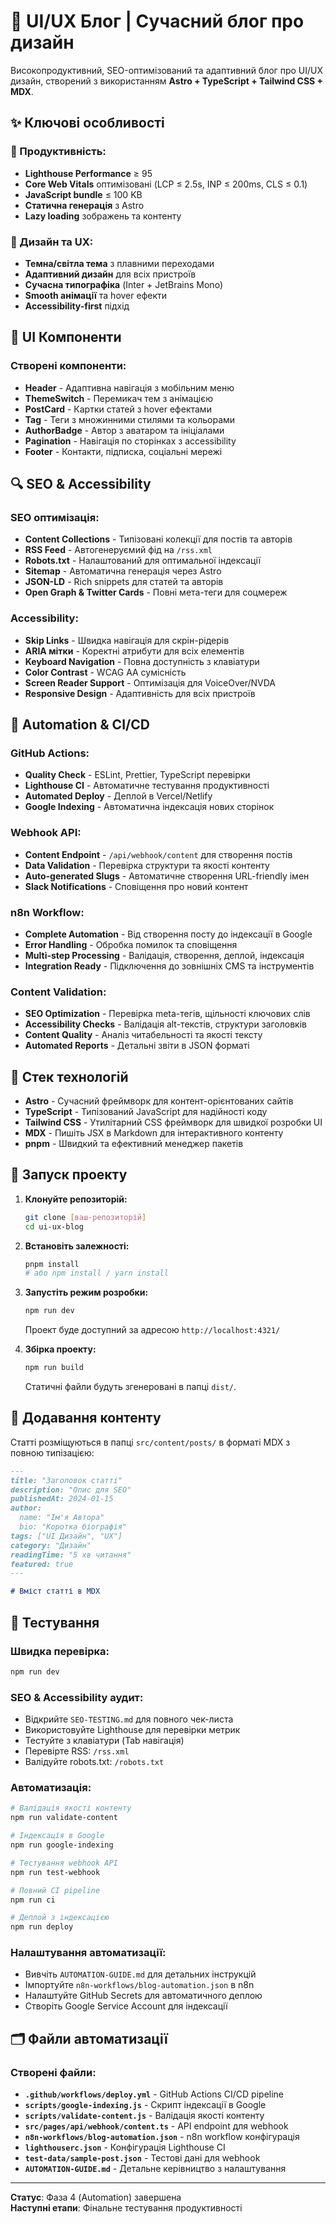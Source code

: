 # 🎨 UI/UX Блог | Сучасний блог про дизайн

Високопродуктивний, SEO-оптимізований та адаптивний блог про UI/UX дизайн, створений з використанням **Astro + TypeScript + Tailwind CSS + MDX**.

## ✨ Ключові особливості

### 🚀 Продуктивність:
- **Lighthouse Performance** ≥ 95
- **Core Web Vitals** оптимізовані (LCP ≤ 2.5s, INP ≤ 200ms, CLS ≤ 0.1)
- **JavaScript bundle** ≤ 100 KB
- **Статична генерація** з Astro
- **Lazy loading** зображень та контенту

### 🎨 Дизайн та UX:
- **Темна/світла тема** з плавними переходами
- **Адаптивний дизайн** для всіх пристроїв
- **Сучасна типографіка** (Inter + JetBrains Mono)
- **Smooth анімації** та hover ефекти
- **Accessibility-first** підхід

## 🧩 UI Компоненти

### Створені компоненти:
- **Header** - Адаптивна навігація з мобільним меню
- **ThemeSwitch** - Перемикач тем з анімацією
- **PostCard** - Картки статей з hover ефектами  
- **Tag** - Теги з множинними стилями та кольорами
- **AuthorBadge** - Автор з аватаром та ініціалами
- **Pagination** - Навігація по сторінках з accessibility
- **Footer** - Контакти, підписка, соціальні мережі

## 🔍 SEO & Accessibility

### SEO оптимізація:
- **Content Collections** - Типізовані колекції для постів та авторів
- **RSS Feed** - Автогенеруємий фід на `/rss.xml`
- **Robots.txt** - Налаштований для оптимальної індексації
- **Sitemap** - Автоматична генерація через Astro
- **JSON-LD** - Rich snippets для статей та авторів
- **Open Graph & Twitter Cards** - Повні мета-теги для соцмереж

### Accessibility:
- **Skip Links** - Швидка навігація для скрін-рідерів
- **ARIA мітки** - Коректні атрибути для всіх елементів  
- **Keyboard Navigation** - Повна доступність з клавіатури
- **Color Contrast** - WCAG AA сумісність
- **Screen Reader Support** - Оптимізація для VoiceOver/NVDA
- **Responsive Design** - Адаптивність для всіх пристроїв

## 🤖 Automation & CI/CD

### GitHub Actions:
- **Quality Check** - ESLint, Prettier, TypeScript перевірки
- **Lighthouse CI** - Автоматичне тестування продуктивності
- **Automated Deploy** - Деплой в Vercel/Netlify
- **Google Indexing** - Автоматична індексація нових сторінок

### Webhook API:
- **Content Endpoint** - `/api/webhook/content` для створення постів
- **Data Validation** - Перевірка структури та якості контенту
- **Auto-generated Slugs** - Автоматичне створення URL-friendly імен
- **Slack Notifications** - Сповіщення про новий контент

### n8n Workflow:
- **Complete Automation** - Від створення посту до індексації в Google
- **Error Handling** - Обробка помилок та сповіщення
- **Multi-step Processing** - Валідація, створення, деплой, індексація
- **Integration Ready** - Підключення до зовнішніх CMS та інструментів

### Content Validation:
- **SEO Optimization** - Перевірка meta-тегів, щільності ключових слів
- **Accessibility Checks** - Валідація alt-текстів, структури заголовків
- **Content Quality** - Аналіз читабельності та якості тексту
- **Automated Reports** - Детальні звіти в JSON форматі

## 🎨 Стек технологій

- **Astro** - Сучасний фреймворк для контент-орієнтованих сайтів
- **TypeScript** - Типізований JavaScript для надійності коду
- **Tailwind CSS** - Утилітарний CSS фреймворк для швидкої розробки UI
- **MDX** - Пишіть JSX в Markdown для інтерактивного контенту
- **pnpm** - Швидкий та ефективний менеджер пакетів

## 🚀 Запуск проекту

1.  **Клонуйте репозиторій:**
    ```bash
    git clone [ваш-репозиторій]
    cd ui-ux-blog
    ```
2.  **Встановіть залежності:**
    ```bash
    pnpm install
    # або npm install / yarn install
    ```
3.  **Запустіть режим розробки:**
    ```bash
    npm run dev
    ```
    Проект буде доступний за адресою `http://localhost:4321/`

4.  **Збірка проекту:**
    ```bash
    npm run build
    ```
    Статичні файли будуть згенеровані в папці `dist/`.

## 📝 Додавання контенту

Статті розміщуються в папці `src/content/posts/` в форматі MDX з повною типізацією:

```markdown
---
title: "Заголовок статті"
description: "Опис для SEO"
publishedAt: 2024-01-15
author:
  name: "Ім'я Автора"
  bio: "Коротка біографія"
tags: ["UI Дизайн", "UX"]
category: "Дизайн"
readingTime: "5 хв читання"
featured: true
---

# Вміст статті в MDX
```

## 🧪 Тестування

### Швидка перевірка:
```bash
npm run dev
```

### SEO & Accessibility аудит:
- Відкрийте `SEO-TESTING.md` для повного чек-листа
- Використовуйте Lighthouse для перевірки метрик
- Тестуйте з клавіатури (Tab навігація)
- Перевірте RSS: `/rss.xml`
- Валідуйте robots.txt: `/robots.txt`

### Автоматизація:
```bash
# Валідація якості контенту
npm run validate-content

# Індексація в Google
npm run google-indexing

# Тестування webhook API
npm run test-webhook

# Повний CI pipeline
npm run ci

# Деплой з індексацією
npm run deploy
```

### Налаштування автоматизації:
- Вивчіть `AUTOMATION-GUIDE.md` для детальних інструкцій
- Імпортуйте `n8n-workflows/blog-automation.json` в n8n
- Налаштуйте GitHub Secrets для автоматичного деплою
- Створіть Google Service Account для індексації

## 🗂 Файли автоматизації

### Створені файли:
- **`.github/workflows/deploy.yml`** - GitHub Actions CI/CD pipeline
- **`scripts/google-indexing.js`** - Скрипт індексації в Google
- **`scripts/validate-content.js`** - Валідація якості контенту
- **`src/pages/api/webhook/content.ts`** - API endpoint для webhook
- **`n8n-workflows/blog-automation.json`** - n8n workflow конфігурація
- **`lighthouserc.json`** - Конфігурація Lighthouse CI
- **`test-data/sample-post.json`** - Тестові дані для webhook
- **`AUTOMATION-GUIDE.md`** - Детальне керівництво з налаштування

---

**Статус**: Фаза 4 (Automation) завершена  
**Наступні етапи**: Фінальне тестування продуктивності 